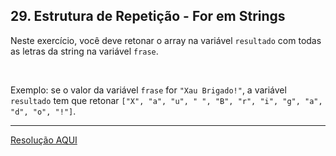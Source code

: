 <div class="layout-pane__container"><div id="main-splitpane-left" class="coding-question__left-pane"><section class="question-view__title-wrapper"><h1 class="question-view__title">29. Estrutura de Repetição - For em Strings</h1></section><section class="question-view__instruction"><div class="candidate-rich-text"><div id="3i8pmoaojrc-instruction"><p>Neste exercício, você deve retonar o array na variável <code>resultado</code> com todas as letras da string na variável <code>frase</code>.</p>

<p>&nbsp;</p>

<p>Exemplo: se o valor da variável <code>frase</code> for <code>"Xau Brigado!"</code>, a variável <code>resultado</code> tem que retonar <code>["X", "a", "u", " ", "B", "r", "i", "g", "a", "d", "o", "!"]</code>.</p>
</div></div></section></div></div>

____

[Resolução AQUI](./resolucao.js)